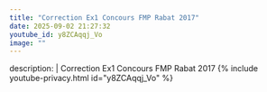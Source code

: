 ```yaml
---
title: "Correction Ex1 Concours FMP Rabat 2017"
date: 2025-09-02 21:27:32 
youtube_id: y8ZCAqqj_Vo
image: ""
---
```

description: |
  Correction Ex1 Concours FMP Rabat 2017
{% include youtube-privacy.html id="y8ZCAqqj_Vo" %}
